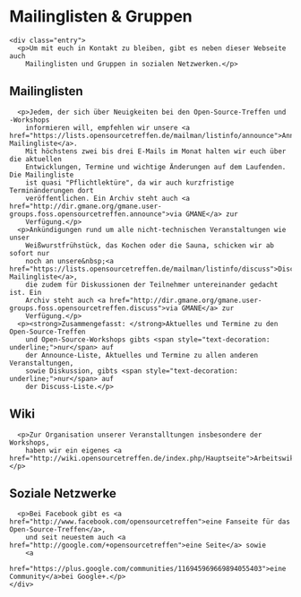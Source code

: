 <div id="content">
  <div class="post">
    	<h1 class="title">Mailinglisten &amp; Gruppen</h1>

    <div class="entry">
      <p>Um mit euch in Kontakt zu bleiben, gibt es neben dieser Webseite auch
        Mailinglisten und Gruppen in sozialen Netzwerken.</p>
      
<h2>Mailinglisten</h2>

      <p>Jedem, der sich über Neuigkeiten bei den Open-Source-Treffen und -Workshops
        informieren will, empfehlen wir unsere <a href="https://lists.opensourcetreffen.de/mailman/listinfo/announce">Announcement-Mailingliste</a>.
        Mit höchstens zwei bis drei E-Mails im Monat halten wir euch über die aktuellen
        Entwicklungen, Termine und wichtige Änderungen auf dem Laufenden. Die Mailingliste
        ist quasi "Pflichtlektüre", da wir auch kurzfristige Terminänderungen dort
        veröffentlichen. Ein Archiv steht auch <a href="http://dir.gmane.org/gmane.user-groups.foss.opensourcetreffen.announce">via GMANE</a> zur
        Verfügung.</p>
      <p>Ankündigungen rund um alle nicht-technischen Veranstaltungen wie unser
        Weißwurstfrühstück, das Kochen oder die Sauna, schicken wir ab sofort nur
        noch an unsere&nbsp;<a href="https://lists.opensourcetreffen.de/mailman/listinfo/discuss">Discuss-Mailingliste</a>,
        die zudem für Diskussionen der Teilnehmer untereinander gedacht ist. Ein
        Archiv steht auch <a href="http://dir.gmane.org/gmane.user-groups.foss.opensourcetreffen.discuss">via GMANE</a> zur
        Verfügung.</p>
      <p><strong>Zusammengefasst: </strong>Aktuelles und Termine zu den Open-Source-Treffen
        und Open-Source-Workshops gibts <span style="text-decoration: underline;">nur</span> auf
        der Announce-Liste, Aktuelles und Termine zu allen anderen Veranstaltungen,
        sowie Diskussion, gibts <span style="text-decoration: underline;">nur</span> auf
        der Discuss-Liste.</p>
      
<h2>Wiki</h2>

      <p>Zur Organisation unserer Veranstalltungen insbesondere der Workshops,
        haben wir ein eigenes <a href="http://wiki.opensourcetreffen.de/index.php/Hauptseite">Arbeitswiki</a>.</p>
      
<h2>Soziale Netzwerke</h2>

      <p>Bei Facebook gibt es <a href="http://www.facebook.com/opensourcetreffen">eine Fanseite für das Open-Source-Treffen</a>,
        und seit neuestem auch <a href="http://google.com/+opensourcetreffen">eine Seite</a> sowie
        <a
        href="https://plus.google.com/communities/116945969669894055403">eine Community</a>bei Google+.</p>
    </div>
  </div>
</div>